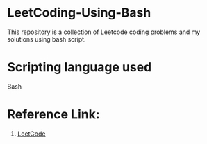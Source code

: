 # LeetCoding-Using-Bash

This repository is a collection of Leetcode coding problems and my solutions using bash script.

# Scripting language used

Bash

# Reference Link:
1. [LeetCode](https://leetcode.com/)